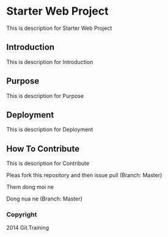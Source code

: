 # Starter Web Project

This is description for Starter Web Project


## Introduction

This is description for Introduction


## Purpose

This is description for Purpose

## Deployment

This is description for Deployment

## How To Contribute

This is description for Contribute

Pleas fork this repository and then issue pull (Branch: Master)

Them dong moi ne


Dong nua ne (Branch: Master)

### Copyright

2014 Git.Training